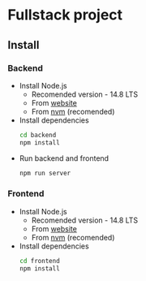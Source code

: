 # Fullstack project

## Install

### Backend

- Install Node.js
  - Recomended version - 14.8 LTS
  - From [website](https://nodejs.org/en/)
  - From [nvm](https://github.com/nvm-sh/nvm) (recomended)
- Install dependencies
  ```bash
  cd backend
  npm install
  ```
- Run backend and frontend
  ```bash
  npm run server
  ```

### Frontend

- Install Node.js
  - Recomended version - 14.8 LTS
  - From [website](https://nodejs.org/en/)
  - From [nvm](https://github.com/nvm-sh/nvm) (recomended)
- Install dependencies
  ```bash
  cd frontend
  npm install
  ```